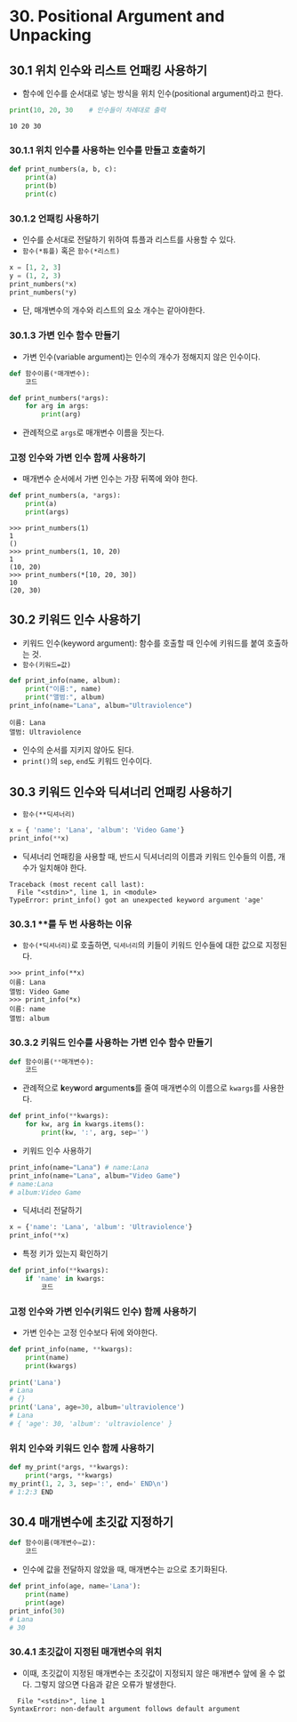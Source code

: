 # 30. Positional Argument and Unpacking

## 30.1 위치 인수와 리스트 언패킹 사용하기

- 함수에 인수를 순서대로 넣는 방식을 위치 인수(positional argument)라고 한다.

```python
print(10, 20, 30	# 인수들이 차례대로 출력
```

```
10 20 30
```



### 30.1.1 위치 인수를 사용하는 인수를 만들고 호출하기

```python
def print_numbers(a, b, c):
    print(a)
    print(b)
    print(c)
```



### 30.1.2 언패킹 사용하기

- 인수를 순서대로 전달하기 위하여 튜플과 리스트를 사용할 수 있다.
- `함수(*튜플)` 혹은 `함수(*리스트)` 

```python
x = [1, 2, 3]
y = (1, 2, 3)
print_numbers(*x)
print_numbers(*y)
```

- 단, 매개변수의 개수와 리스트의 요소 개수는 같아야한다.



### 30.1.3 가변 인수 함수 만들기

- 가변 인수(variable argument)는 인수의 개수가 정해지지 않은 인수이다.

```python
def 함수이름(*매개변수):
    코드
```

```python
def print_numbers(*args):
    for arg in args:
        print(arg)
```

- 관례적으로 `args`로 매개변수 이름을 짓는다.



### 고정 인수와 가변 인수 함께 사용하기

- 매개변수 순서에서 가변 인수는 가장 뒤쪽에 와야 한다.

```python
def print_numbers(a, *args):
    print(a)
    print(args)
```

```
>>> print_numbers(1)
1
()
>>> print_numbers(1, 10, 20)
1
(10, 20)
>>> print_numbers(*[10, 20, 30])
10
(20, 30)
```



## 30.2 키워드 인수 사용하기

- 키워드 인수(keyword argument): 함수를 호출할 때 인수에 키워드를 붙여 호출하는 것.
- `함수(키워드=값)`

```python
def print_info(name, album):
    print("이름:", name)
    print("앨범:", album)
print_info(name="Lana", album="Ultraviolence")
```

```
이름: Lana
앨범: Ultraviolence
```

- 인수의 순서를 지키지 않아도 된다.
- `print()`의 `sep`, `end`도 키워드 인수이다.



## 30.3 키워드 인수와 딕셔너리 언패킹 사용하기

- `함수(**딕셔너리)`

```python
x = { 'name': 'Lana', 'album': 'Video Game'}
print_info(**x)
```

- 딕셔너리 언패킹을 사용할 때, 반드시 딕셔너리의 이름과 키워드 인수들의 이름, 개수가 일치해야 한다.

```
Traceback (most recent call last):
  File "<stdin>", line 1, in <module>
TypeError: print_info() got an unexpected keyword argument 'age'
```



### 30.3.1 **를 두 번 사용하는 이유

- `함수(*딕셔너리)`로 호출하면, `딕셔너리`의 키들이 키워드 인수들에 대한 값으로 지정된다.

```
>>> print_info(**x)
이름: Lana
앨범: Video Game
>>> print_info(*x)
이름: name
앨범: album
```



### 30.3.2 키워드 인수를 사용하는 가변 인수 함수 만들기

```python
def 함수이름(**매개변수):
    코드
```

- 관례적으로 **k**ey**w**ord **ar**gument**s**를 줄여 매개변수의 이름으로 `kwargs`를 사용한다.

```python
def print_info(**kwargs):
    for kw, arg in kwargs.items():
        print(kw, ':', arg, sep='')
```

- 키워드 인수 사용하기

```python
print_info(name="Lana")	# name:Lana
print_info(name="Lana", album="Video Game")
# name:Lana
# album:Video Game
```

- 딕셔너리 전달하기

```python
x = {'name': 'Lana', 'album': 'Ultraviolence'}
print_info(**x)
```

- 특정 키가 있는지 확인하기

```python
def print_info(**kwargs):
    if 'name' in kwargs:
        코드
```



### 고정 인수와 가변 인수(키워드 인수) 함께 사용하기

- 가변 인수는 고정 인수보다 뒤에 와야한다.

```python
def print_info(name, **kwargs):
    print(name)
    print(kwargs)
    
print('Lana')
# Lana
# {}
print('Lana', age=30, album='ultraviolence')
# Lana
# { 'age': 30, 'album': 'ultraviolence' }
```



### 위치 인수와 키워드 인수 함께 사용하기

```python
def my_print(*args, **kwargs):
    print(*args, **kwargs)
my_print(1, 2, 3, sep=':', end=' END\n')
# 1:2:3 END
```



## 30.4 매개변수에 초깃값 지정하기

```python
def 함수이름(매개변수=값):
    코드
```

- 인수에 값을 전달하지 않았을 때, 매개변수는 `값`으로 초기화된다.

```python
def print_info(age, name='Lana'):
    print(name)
    print(age)
print_info(30)
# Lana
# 30
```



### 30.4.1 초깃값이 지정된 매개변수의 위치

- 이때, 초깃값이 지정된 매개변수는 초깃값이 지정되지 않은 매개변수 앞에 올 수 없다. 그렇지 않으면 다음과 같은 오류가 발생한다.

```
  File "<stdin>", line 1
SyntaxError: non-default argument follows default argument
```

